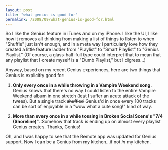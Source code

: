 ```yaml
---
layout: post
title: "what genius is good for"
permalink: /2008/09/what-genius-is-good-for.html
---
```


<p>So I like the Genius feature in iTunes and on my iPhone.  I like the UI, I like how it removes all thinking from making a list of things to listen to when "Shuffle" just isn't enough, and in a meta way I particularly love how they created a little feature ladder from "Playlist" to "Smart Playlist" to "Genius Playlist."  (Of course, a glass-half-full type could interpret that to mean that any playlist that I create myself is a "Dumb Playlist," but I digress...)</p>

<p>Anyway, based on my recent Genius experiences, here are two things that Genius is explicitly good for:</p>

<ol>
<li><p><strong>Only every once in a while throwing in a Vampire Weekend song.</strong>  Genius knows that there's no way I could listen to the entire Vampire Weekend album in one stretch (lest I suffer an acute attack of the twees).  But a single track <s>shuffled</s> Genius'd in once every 100 tracks can be sort of enjoyable in a "wow what a cute song!" kind of way.</p></li>
<li><p><strong>More than every once in a while tossing in Broken Social Scene's "7/4 (Shoreline)"</strong>.  Somehow that track is ending up on almost every playlist Genius creates. Thanks, Genius!</p></li>
</ol>

<p>Oh, and I was happy to see that the Remote app was updated for Genius support.  Now I can be a Genius from my kitchen...if not <em>in</em> my kitchen.</p>



